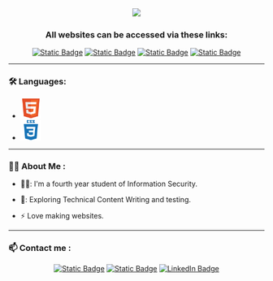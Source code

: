 <div id="header" align="center">
  <img src="https://media1.giphy.com/media/v1.Y2lkPTc5MGI3NjExNjZhend1OTMyZzNndHUyNzFhcnhkZ253cTlsdHhuajZnMjUyZWViaSZlcD12MV9pbnRlcm5hbF9naWZfYnlfaWQmY3Q9cw/jnE30eFmv6DvXUHUOs/giphy.gif"/>

### All websites can be accessed via these links:

<a href="https://twomat.github.io/Websites/Webtech/">
    <img alt="Static Badge" src="https://img.shields.io/badge/Webtech-%23FFA500?style=for-the-badge&logo=webtrees&logoColor=black&labelColor=white&color=%23FF8C00"></a>

<a href="https://twomat.github.io/Websites/The%20Verge/">
    <img alt="Static Badge" src="https://img.shields.io/badge/The_Verge%20-%20%235F9EA0?style=for-the-badge&logo=verdaccio&logoColor=black&labelColor=white&color=%23FF4500"></a>

<a href="https://twomat.github.io/Websites/Techno%20-%20Web/">
    <img alt="Static Badge" src="https://img.shields.io/badge/Techno--Web-%235F9EA0?style=for-the-badge&logo=telegraph&logoColor=black&labelColor=white&color=%235F9EA0"></a>

<a href="https://twomat.github.io/Websites/Camera%20World">
    <img alt="Static Badge" src="https://img.shields.io/badge/Camera_World%20-%20%235F9EA0?style=for-the-badge&logo=circle&logoColor=black&labelColor=white&color=%23000080"></a>
 
</div>

---
 ### :hammer_and_wrench: Languages:  
 - <img src="https://github.com/devicons/devicon/blob/master/icons/html5/html5-original.svg" title="HTML5" alt="HTML" width="40" height="40"/>&nbsp;
 - <img src="https://github.com/devicons/devicon/blob/master/icons/css3/css3-plain-wordmark.svg"  title="CSS3" alt="CSS" width="40" height="40"/>&nbsp; 

---
### :man_technologist: About Me :
- :man_student:: I'm a fourth year student of Information Security.

- :orange_book:: Exploring Technical Content Writing and testing.

- :zap: Love making websites.

---
### :mailbox: Contact me :
 <div id="badges" align="center">
  <a href="https://spb.hh.ru/resume/843361b2ff0e5741ec0039ed1f32334a55534d">
    <img alt="Static Badge" src="https://img.shields.io/badge/hh.ru%20-%20red?style=for-the-badge&logo=readdotcv&logoColor=white"></a>

 <a href="https://career.habr.com/alexgonemad">
    <img alt="Static Badge" src="https://img.shields.io/badge/%D0%A5%D0%B0%D0%B1%D1%80%20%D0%9A%D0%B0%D1%80%D1%8C%D0%B5%D1%80%D0%B0-%235F9EA0?style=for-the-badge&logo=nextra&logoColor=white&labelColor=%235F9EA0&color=%235F9EA0"></a>
    
  <a href="https://linkedin.com/in/alexey-smirnov-73578034a">
    <img src="https://img.shields.io/badge/LinkedIn-blue?style=for-the-badge&logo=linkedin&logoColor=white" alt="LinkedIn Badge"/></a>
  </div>

